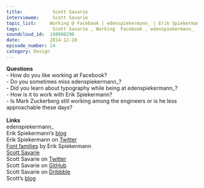 ```yaml
--- 
title:           Scott Savarie 
interviewee:     Scott Savarie 
topic_list:     Working @ Facebook | edenspiekermann_ | Erik Spiekermann | Mark Zuckerberg
tags:            Scott Savarie , Working  Facebook , edenspiekermann_ , Erik Spiekermann , Mark Zuckerberg
soundcloud_id:  180908290
date:           2014-12-10
episode_number: 14
category: Design
---
```


<p class="show_notes_display"><b>Questions</b><br>- How do you like working at Facebook?<br>- Do you sometimes miss edenspiekermann_?<br>- Did you learn about typography while being at edenspiekermann_?<br>- How is it to work with Erik Spiekermann?<br>- Is Mark Zuckerberg still working among the engineers or is he less approachable these days?<br><br><b>Links</b><br>edenspiekermann_<br>Erik Spiekermann’s <a rel="nofollow" target="_blank" href="http://spiekermann.com/en/">blog</a><br>Erik Spiekermann on <a rel="nofollow" target="_blank" href="https://twitter.com/espiekermann">Twitter</a><br><a rel="nofollow" target="_blank" href="https://www.myfonts.com/person/Erik_Spiekermann/">Font families</a> by Erik Spiekermann <br><a rel="nofollow" target="_blank" href="http://www.scottsavarie.ca/">Scott Savarie</a><br>Scott Savarie on <a rel="nofollow" target="_blank" href="https://twitter.com/scottsavarie">Twitter</a><br>Scott Savarie on <a rel="nofollow" target="_blank" href="https://github.com/ScottSavarie?tab=activity">GitHub</a><br>Scott Savarie on <a rel="nofollow" target="_blank" href="https://dribbble.com/ScottSavarie">Dribbble</a><br>Scott’s <a rel="nofollow" target="_blank" href="http://blog.scottsavarie.ca/">blog</a></p>
